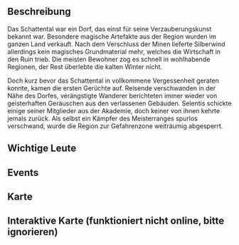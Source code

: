 ## Beschreibung
Das Schattental war ein Dorf, das einst für seine Verzauberungskunst bekannt war. Besondere magische Artefakte aus der Region wurden im ganzen Land verkauft. Nach dem Verschluss der Minen lieferte Silberwind allerdings kein magisches Grundmaterial mehr, welches die Wirtschaft in den Ruin trieb. Die meisten Bewohner zog es schnell in wohlhabende Regionen, der Rest überlebte die kalten Winter nicht.

Doch kurz bevor das Schattental in vollkommene Vergessenheit geraten konnte, kamen die ersten Gerüchte auf. Reisende verschwanden in der Nähe des Dorfes, verängstigte Wanderer berichteten immer wieder von geisterhaften Geräuschen aus den verlassenen Gebäuden. Selentis schickte einige seiner Mitglieder aus der Akademie, doch keiner von ihnen kehrte jemals zurück. Als selbst ein Kämpfer des Meisterranges spurlos verschwand, wurde die Region zur Gefahrenzone weiträumig abgesperrt.

## Wichtige Leute


## Events


## Karte


## Interaktive Karte (funktioniert nicht online, bitte ignorieren)